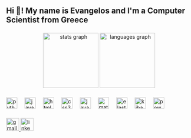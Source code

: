 <h2 align="left">Hi 👋! My name is Evangelos and I'm a Computer Scientist from Greece</h2>

###

<div align="center">
  <img src="https://github-readme-stats.vercel.app/api?username=vagg777&hide_title=false&hide_rank=false&show_icons=true&include_all_commits=true&count_private=true&disable_animations=false&theme=dracula&locale=en&hide_border=false" height="150" alt="stats graph"  />
  <img src="https://github-readme-stats.vercel.app/api/top-langs?username=vagg777&locale=en&hide_title=false&layout=compact&card_width=320&langs_count=5&theme=dracula&hide_border=false" height="150" alt="languages graph"  />
</div>

###

###

<div align="left">
  <img src="https://cdn.jsdelivr.net/gh/devicons/devicon/icons/python/python-original.svg" height="30" alt="python logo"  />
  <img width="12" />
  <img src="https://1000logos.net/wp-content/uploads/2020/09/Java-Logo.png" height="30" alt="java logo"  />
  <img width="12" />
  <img src="https://cdn.jsdelivr.net/gh/devicons/devicon/icons/html5/html5-original.svg" height="30" alt="html5 logo"  />
  <img width="12" />
  <img src="https://cdn.jsdelivr.net/gh/devicons/devicon/icons/css3/css3-original.svg" height="30" alt="css3 logo"  />
  <img width="12" />
  <img src="https://cdn.jsdelivr.net/gh/devicons/devicon/icons/javascript/javascript-original.svg" height="30" alt="javascript logo"  />
  <img width="12" />
  <img src="https://techcommunity.microsoft.com/t5/image/serverpage/image-id/458458i4B805FE1B1823BC0/image-size/original?v=v2&px=-1" height="30" alt="matlab logo"  />
  <img width="12" />
  <img src="https://brandslogos.com/wp-content/uploads/thumbs/elastic-elasticsearch-logo-vector.svg" height="30" alt="elasticsearch logo"  />
  <img width="12" />
  <img src="https://brandslogos.com/wp-content/uploads/images/large/elastic-kibana-logo.png" height="30" alt="kibana logo"  />
  <img width="12" />
  <img src="https://processm.com/wp-content/uploads/2021/10/powerBI-Logo.png" height="30" alt="powerbi logo"  />
</div>

###

<div align="left">
<a href="mailto:vagg7.fm@gmail.com" target="_blank">
  <img src="https://img.shields.io/static/v1?message=Gmail&logo=gmail&label=&color=D14836&logoColor=white&labelColor=&style=for-the-badge" height="35" alt="gmail logo" />
</a>

<a href="https://www.linkedin.com/in/evangelos-michos-7bb479165/" target="_blank">
  <img src="https://img.shields.io/static/v1?message=LinkedIn&logo=linkedin&label=&color=0077B5&logoColor=white&labelColor=&style=for-the-badge" height="35" alt="linkedin logo" />
</a>

</div>

###

<br clear="both">

###
